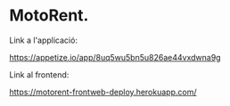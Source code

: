 # MotoRent.

Link a l'applicació:

https://appetize.io/app/8uq5wu5bn5u826ae44vxdwna9g

Link al frontend:

https://motorent-frontweb-deploy.herokuapp.com/

